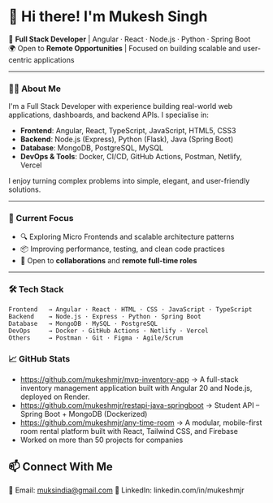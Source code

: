 # 👋 Hi there! I'm Mukesh Singh

🚀 **Full Stack Developer** | Angular · React · Node.js · Python · Spring Boot  
🌍 Open to **Remote Opportunities** | Focused on building scalable and user-centric applications

---

### 🧑‍💻 About Me

I'm a Full Stack Developer with experience building real-world web applications, dashboards, and backend APIs. I specialise in:

- **Frontend**: Angular, React, TypeScript, JavaScript, HTML5, CSS3
- **Backend**: Node.js (Express), Python (Flask), Java (Spring Boot)
- **Database**: MongoDB, PostgreSQL, MySQL
- **DevOps & Tools**: Docker, CI/CD, GitHub Actions, Postman, Netlify, Vercel

I enjoy turning complex problems into simple, elegant, and user-friendly solutions.

---

### 📌 Current Focus

- 🔍 Exploring Micro Frontends and scalable architecture patterns
- 📦 Improving performance, testing, and clean code practices
- 🤝 Open to **collaborations** and **remote full-time roles**

---

### 🛠️ Tech Stack

```
Frontend   → Angular · React · HTML · CSS · JavaScript · TypeScript  
Backend    → Node.js · Express · Python · Spring Boot  
Database   → MongoDB · MySQL · PostgreSQL  
DevOps     → Docker · GitHub Actions · Netlify · Vercel  
Others     → Postman · Git · Figma · Agile/Scrum

```

### 📈 GitHub Stats
- https://github.com/mukeshmjr/mvp-inventory-app → A full-stack inventory management application built with Angular 20 and Node.js, deployed on Render.
- https://github.com/mukeshmjr/restapi-java-springboot → Student API – Spring Boot + MongoDB (Dockerized)
- https://github.com/mukeshmjr/any-time-room → A modular, mobile-first room rental platform built with React, Tailwind CSS, and Firebase
- Worked on more than 50 projects for companies

## 📫 Connect With Me
   📧 Email: muksindia@gmail.com
   💼 LinkedIn: linkedin.com/in/mukeshmjr
